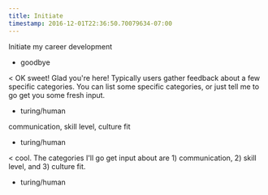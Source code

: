 ```yaml
---
title: Initiate
timestamp: 2016-12-01T22:36:50.70079634-07:00
---
```


Initiate my career development
* goodbye

< OK sweet! Glad you're here! Typically users gather feedback about a few specific categories. You can list some specific categories, or just tell me to go get you some fresh input.
* turing/human

communication, skill level, culture fit
* turing/human

< cool. The categories I'll go get input about are 1) communication, 2) skill level, and 3) culture fit.
* turing/human
